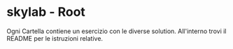 # skylab - Root

Ogni Cartella contiene un esercizio con le diverse solution.
All'interno trovi il README per le istruzioni relative.